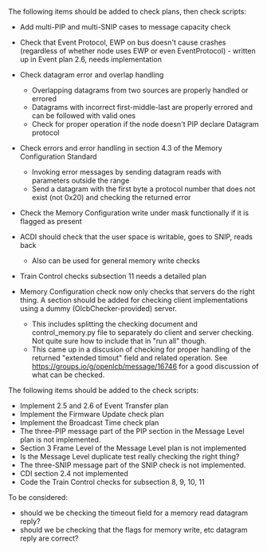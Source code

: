 The following items should be added to check plans, then check scripts:

 - Add multi-PIP and multi-SNIP cases to message capacity check
 - Check that Event Protocol, EWP on bus doesn't cause crashes (regardless of whether node uses EWP or even EventProtocol) - written up in Event plan 2.6, needs implementation
 - Check datagram error and overlap handling
    - Overlapping datagrams from two sources are properly handled or errored
    - Datagrams with incorrect first-middle-last are properly errored and can be followed with valid ones 
    - Check for proper operation if the node doesn't PIP declare Datagram protocol
 - Check errors and error handling in section 4.3 of the Memory Configuration Standard
   - Invoking error messages by sending datagram reads with parameters outside the range
   - Send a datagram with the first byte a protocol number that does not exist (not 0x20) and checking the returned error
 - Check the Memory Configuration write under mask functionally if it is flagged as present 
 - ACDI should check that the user space is writable, goes to SNIP, reads back
   - Also can be used for general memory write checks
 - Train Control checks subsection 11 needs a detailed plan

 - Memory Configuration check now only checks that servers do the right thing. A section should be added for checking client implementations using a dummy (OlcbChecker-provided) server.
    - This includes splitting the checking document and control_memory.py file to separately do client and server checking.  Not quite sure how to include that in "run all" though.
    - This came up in a discusion of checking for proper handling of the returned "extended timout" field and related operation. See https://groups.io/g/openlcb/message/16746 for a good discussion of what can be checked.

The following items should be added to the check scripts:

 - Implement 2.5 and 2.6 of Event Transfer plan
 - Implement the Firmware Update check plan
 - Implement the Broadcast Time check plan
 - The three-PIP message part of the PIP section in the Message Level plan is not implemented.
 - Section 3 Frame Level of the Message Level plan is not implemented
 - Is the Message Level duplicate test really checking the right thing?
 - The three-SNIP message part of the SNIP check is not implemented.
 - CDI section 2.4 not implemented
 - Code the Train Control checks for subsection 8, 9, 10, 11
 

To be considered:
 - should we be checking the timeout field for a memory read datagram reply?
 - should we be checking that the flags for memory write, etc datagram reply are correct?
 
